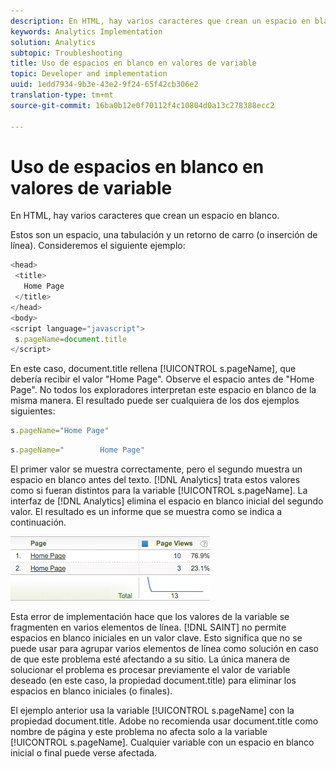 ```yaml
---
description: En HTML, hay varios caracteres que crean un espacio en blanco.
keywords: Analytics Implementation
solution: Analytics
subtopic: Troubleshooting
title: Uso de espacios en blanco en valores de variable
topic: Developer and implementation
uuid: 1edd7934-9b3e-43e2-9f24-65f42cb306e2
translation-type: tm+mt
source-git-commit: 16ba0b12e0f70112f4c10804d0a13c278388ecc2

---
```



# Uso de espacios en blanco en valores de variable

En HTML, hay varios caracteres que crean un espacio en blanco.

Estos son un espacio, una tabulación y un retorno de carro (o inserción de línea). Consideremos el siguiente ejemplo:

```js
<head> 
 <title> 
   Home Page 
 </title> 
</head> 
<body> 
<script language="javascript"> 
 s.pageName=document.title 
</script> 
```

En este caso, document.title rellena [!UICONTROL s.pageName], que debería recibir el valor "Home Page". Observe el espacio antes de "Home Page". No todos los exploradores interpretan este espacio en blanco de la misma manera. El resultado puede ser cualquiera de los dos ejemplos siguientes:

```js
s.pageName="Home Page"
```

```js
s.pageName="        Home Page"
```

El primer valor se muestra correctamente, pero el segundo muestra un espacio en blanco antes del texto. [!DNL Analytics] trata estos valores como si fueran distintos para la variable [!UICONTROL s.pageName]. La interfaz de [!DNL Analytics] elimina el espacio en blanco inicial del segundo valor. El resultado es un informe que se muestra como se indica a continuación.

![](assets/white_space.jpg)

Esta error de implementación hace que los valores de la variable se fragmenten en varios elementos de línea. [!DNL SAINT] no permite espacios en blanco iniciales en un valor clave. Esto significa que no se puede usar para agrupar varios elementos de línea como solución en caso de que este problema esté afectando a su sitio. La única manera de solucionar el problema es procesar previamente el valor de variable deseado (en este caso, la propiedad document.title) para eliminar los espacios en blanco iniciales (o finales).

El ejemplo anterior usa la variable [!UICONTROL s.pageName] con la propiedad document.title. Adobe no recomienda usar document.title como nombre de página y este problema no afecta solo a la variable [!UICONTROL s.pageName]. Cualquier variable con un espacio en blanco inicial o final puede verse afectada.
